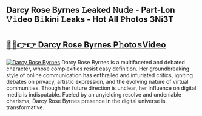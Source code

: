 ## Darcy Rose Byrnes 𝙻eaked 𝙽u𝚍e - Part-Lon 𝚅𝚒deo B𝚒kini 𝙻eaks - Hot All 𝙿hotos 3Ni3T

# <h2><a href="http://ld78svw.urlbe.top/?page=Darcy+Rose+Byrnes">🔗🔗👉👉 Darcy Rose Byrnes P𝚑oto𝚜Vid𝚎o</a></h2>

[![Darcy Rose Byrnes](https://i.imgur.com/eBuTRDB.gif)](http://ld78svw.urlbe.top/?page=Darcy+Rose+Byrnes)
Darcy Rose Byrnes is a multifaceted and debated character, whose complexities resist easy definition. Her groundbreaking style of online communication has enthralled and infuriated critics, igniting debates on privacy, artistic expression, and the evolving nature of virtual communities. Though her future direction is unclear, her influence on digital media is indisputable. Fueled by an unyielding resolve and undeniable charisma, Darcy Rose Byrnes presence in the digital universe is transformative.
